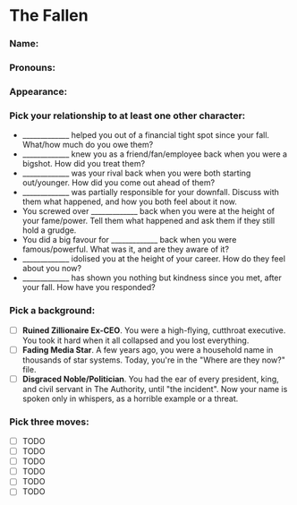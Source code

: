 # The Fallen
### Name:  
### Pronouns:  
### Appearance:  
### Pick your relationship to at least one other character:
- _____________ helped you out of a financial tight spot since your fall. What/how much do you owe them?
- _____________ knew you as a friend/fan/employee back when you were a bigshot. How did you treat them?
- _____________ was your rival back when you were both starting out/younger. How did you come out ahead of them?
- _____________ was partially responsible for your downfall. Discuss with them what happened, and how you both feel about it now.
- You screwed over _____________ back when you were at the height of your fame/power. Tell them what happened and ask them if they still hold a grudge.
- You did a big favour for _____________ back when you were famous/powerful. What was it, and are they aware of it?
- _____________ idolised you at the height of your career. How do they feel about you now?
- _____________ has shown you nothing but kindness since you met, after your fall. How have you responded?

### Pick a background:
- [ ] __Ruined Zillionaire Ex-CEO__. You were a high-flying, cutthroat executive. You took it hard when it all collapsed and you lost everything.
- [ ] __Fading Media Star__. A few years ago, you were a household name in thousands of star systems. Today, you're in the "Where are they now?" file.
- [ ] __Disgraced Noble/Politician__. You had the ear of every president, king, and civil servant in The Authority, until "the incident". Now your name is spoken only in whispers, as a horrible example or a threat.

### Pick three moves:
- [ ] TODO
- [ ] TODO
- [ ] TODO
- [ ] TODO
- [ ] TODO
- [ ] TODO
